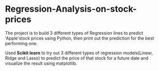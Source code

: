 # Regression-Analysis-on-stock-prices
The project is to build 3 different types of Regression lines to predict 'Apple'stock prices using Python, then print out the prediction for the best performing one.

Used <b>Scikit learn</b> to try out 3 different types of regression models(Linear, Ridge and Lasso) to predict the price of that stock for a future date and visualize the result using matplotlib.
